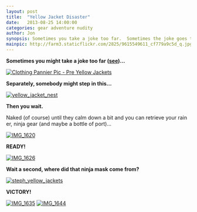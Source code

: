```yaml
---
layout: post
title:  "Yellow Jacket Disaster"
date:   2013-08-25 14:00:00
categories: gear adventure nudity
author: Jon
synopsis: Sometimes you take a joke too far.  Sometimes the joke goes too far AND somebody steps in a yellow jacket nest.
mainpic: http://farm3.staticflickr.com/2825/9615549611_cf779a9c5d_q.jpg
---
```


**Sometimes you might take a joke too far (<a href="/gear/touring-cycle-gear-inventory.html">see</a>)...**

<a href="http://www.flickr.com/photos/100330886@N04/9618505088/in/set-72157635280120830"><img title="Clothing Pannier Pic - Pre Yellow Jackets" src="http://farm6.staticflickr.com/5461/9618505088_f1d620011b.jpg" /></a>

**Separately, somebody might step in this...**

<a href="http://www.flickr.com/photos/100330886@N04/9615544809/in/set-72157635280120830"><img title="yellow_jacket_nest" src="http://farm8.staticflickr.com/7304/9615544809_1051805a6d.jpg" /></a>

**Then you wait.**

Naked (of course) until they calm down a bit and you can retrieve your rain er, ninja gear (and maybe a bottle of port)...

<a href="http://www.flickr.com/photos/100330886@N04/9615547437/in/set-72157635280120830"><img title="IMG_1620" src="http://farm6.staticflickr.com/5350/9615547437_a463c3e180.jpg" /></a>

**READY!**

<a href="http://www.flickr.com/photos/100330886@N04/9615549611/in/set-72157635280120830"><img title="IMG_1626" src="http://farm3.staticflickr.com/2825/9615549611_cf779a9c5d.jpg" /></a>

**Wait a second, where did that ninja mask come from?**

<a href="http://www.flickr.com/photos/100330886@N04/9618788620/in/set-72157635280120830"><img title="steph_yellow_jackets" src="http://farm8.staticflickr.com/7328/9618788620_807f747f3b.jpg" /></a>

**VICTORY!**

<a href="http://www.flickr.com/photos/100330886@N04/9615548495/in/set-72157635280120830"><img title="IMG_1635" src="http://farm6.staticflickr.com/5446/9615548495_c14f5614af.jpg" /></a>
<a href="http://www.flickr.com/photos/100330886@N04/9618792888/in/set-72157635280120830"><img title="IMG_1644" src="http://farm6.staticflickr.com/5504/9618792888_1b14966061.jpg" /></a>
